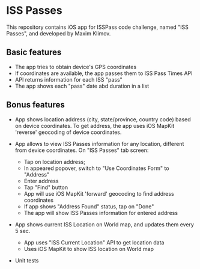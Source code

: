 # ISS Passes

This repository contains iOS app for ISSPass code challenge, named "ISS Passes", and developed by Maxim Klimov. 

## Basic features
- The app tries to obtain device's GPS coordinates 
- If coordinates are available, the app passes them to ISS Pass Times API 
- API returns information for each ISS "pass"
- The app shows each "pass" date abd duration in a list

## Bonus features
- App shows location address (city, state/province, country code) based on device coordinates. 
To get address, the app uses iOS MapKit 'reverse' geocoding of device coordinates.

- App allows to view ISS Passes information for any location, different from device coordinates. 
On "ISS Passes" tab screen:
	* Tap on location address;
	* In appeared popover, switch to "Use Coordinates Form" to "Address"
	* Enter address
	* Tap "Find" button
	* App will use iOS MapKit 'forward' geocoding to find address coordinates
	* If app shows "Address Found" status, tap on "Done"
	* The app will show ISS Passes information for entered address

- App shows current ISS Location on World map, and updates them every 5 sec.
	* App uses "ISS Current Location" API to get location data
	* Uses iOS MapKit to show ISS location on World map

- Unit tests

